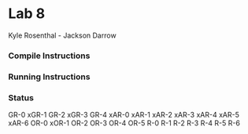 # Lab 8
 Kyle Rosenthal - Jackson Darrow
 
### Compile Instructions

### Running Instructions

### Status
GR-0
xGR-1
GR-2
xGR-3
GR-4
xAR-0
xAR-1
xAR-2
xAR-3
xAR-4
xAR-5
xAR-6
OR-0
xOR-1
OR-2
OR-3
OR-4
OR-5
R-0
R-1
R-2
R-3
R-4
R-5
R-6